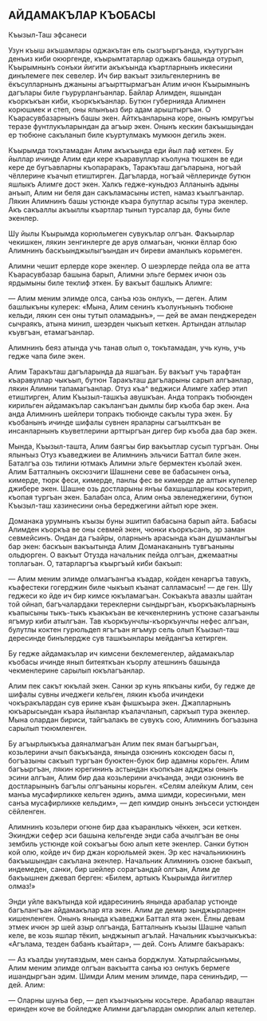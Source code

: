 ## АЙДАМАКЪЛАР КЪОБАСЫ

Къызыл-Таш эфсанеси

Узун къыш акъшамлары оджакътан ель сызгъыргъанда, къутургъан денъиз киби окюргенде, къырымтатарлар оджакъ башында отурып, Къырымнынъ сонъки йигити акъкъында къартларнынъ икяесини динълемеге пек севелер. Ич бир вакъыт эзильгенлернинъ ве ёкъсулларнынъ джаныны агъырттырмагъан Алим ичюн Къырымнынъ дагълары биле гъурурлангьанлар. Байлар Алимден, яшындан къоркъкъан киби, къоркъкъанлар. Бутюн губернияда Алимнен корюшмек и степ, оны ялынъыз бир адам арыштыргъан. О Къарасувбазарнынъ башы экен. Айткъанларына коре, онынъ юмругъы теразе фунтлукъларындан да агъыр экен. Онынъ кескин бакъышындан ер тюбюне сакъланып биле къуртулмакъ мумкюн дегиль экен.

Къырымда токътамадан Алим акъкъында еди йыл лаф кеткен. Бу йыллар ичинде Алим еди кере къаравуллар къолуна тюшкен ве еди кере де бугъавларны къопараракъ, Таракъташ дагъларына, ногъай чёллерине къачып етиштирген. Дагъларда, ногъай чёллеринде бутюн яшлыкъ Алимге дост экен. Халкъ гедже-куньдюз Алланынъ адыны анъып, Алим ни беля дан сакъламасыны истеп, намаз къылгъанлар. Лякин Алимнинъ башы устюнде къара булутлар асылы тура экенлер. Акъ сакъаллы акъыллы къартлар тынып турсалар да, буны биле экенлер.

Шу йылы Къырымда корюльмеген сувукълар олгъан. Факъырлар чекишкен, лякин зенгинлерге де арув олмагьан, чюнки ёллар бою Алимнинъ баскъынджылыгъындан ич биреви аманлыкъ корьмеген.

Алимни чешит ерлерде коре экенлер. О шеэрлерде пейда ола ве атта Къарасувбазар башына барып, Алимни эльге бермек ичюн озь ярдымыны биле теклиф эткен. Бу вакъыт башлыкъ Алимге:

— Алим меним элимде олса, санъа юзь онлукъ, — деген. Алим башлыкъны кулерек: «Мына, Алим сенинъ къолунънынъ тюбюне кельди, лякин сен оны тутып оламадынъ», — дей ве аман пенджереден сычраякъ, атына минип, шеэрден чыкъып кеткен. Артындан атлылар къувгъан, етамагъанлар.

Алимнинъ беяз атында учь танав олып о, токътамадан, учь кунь, учь гедже чапа биле экен.

Алим Таракъташ дагъларында да яшагъан. Бу вакъыт учь тарафтан къаравуллар чыкъып, бутюн Таракъташ дагъларыны сарып алгъанлар, лякин Алимни тапамагъанлар. Отуз къа^ веджиси Алимге хабер этип етиштирген, Алим Къызыл-ташкъа авушкъан. Анда топракъ тюбюнден кирильген айдамакълар сакълангъан дымлы бир къоба бар экен. Ана анда Алимнинъ шейлери топракъ тюбюнде сакълы тура экен. Бу къобанынъ ичинде шифалы сувнен яраларны сагъылткъан ве инсанларнынъ къуветлерини арттыргъан дигер бир къоба даа бар экен.

Мында, Къызыл-ташта, Алим баягъы бир вакъытлар сусып тургъан. Оны ялынъыз Отуз къаведжиеи ве Алимнинъ эльчиси Баттал биле экен. Баталгъа озь тилини ютмакъ Алимни эльге бермектен къолай экен. Алим Батталнынъ оксюзчиги Шашнени севе ве бабасынен онъа, кимерде, тюрк феси, кимерде, панлы фес ве кимерде де алтын купелер джибере экен. Шашне озь достларыны янъы бахшышларны косьтерип, къопая тургъан экен. Балабан олса, Алим онъа эвленеджегини, бутюн Къызыл-таш хазинесини онъа береджегини айтып юре экен.

Доманака урумнынъ къызы буны эшитип бабасына барып айта. Бабасы Алимден къоркъа ве оны севмей экен, чюнки къоркъсанъ, эр заман севмейсинъ. Ондан да гъайры, оларнынъ арасында къан душманлыгъы бар экен: баскъын вакъытында Алим Доманаканынъ тувгъаныны ольдюрген. О вакъыт Отузда начальник пейда олгъан, джемаатны топлагьан. О, татарларгъа къыргъый киби бакъып:

— Алим меним элимде олмагъангъа къадар, койден кенаргъа тавукъ, къафестеки гогерджин биле чыкъып къанат салламасын! — де ген. Шу геджеси ко йде ич бир кимсе юкъламагъан. Сокъакъта авазлы шайтан той ойнап, багъчалардаки тереклерни сындыргъан, къоркъакъларнынъ къапысыны тыкъ-тыкъ къакъкъан ве кечкенлернинъ устюне сазагъанлы ягъмур киби атылгъан. Тав къоркъунчлы-къоркъунчлы нефес алгъан, булутлы коктен гурюльдеп ягъгъан ягъмур сель олып Къызыл-таш дересинде бинълердже сув ташкъынлары мейдангъа кетирген.

Бу гедже айдамакълар ич кимсени беклемегенлер, айдамакълар къобасы ичинде янып битеяткъан къорлу атешнинъ башында чекменлерине сарылып юкълагъанлар.

Алим пек сакът юкълай экен. Санки эр кунь япкъаны киби, бу гедже де шифалы сувны ичеджеги кельген, лякин къоба ичиндеки чокъракълардан сув ерине къан фышкъыра экен. Джапларнынъ юкъарысындан къара йыланлар къалачланып, саркъып тура экенлер. Мына олардан бириси, тайгъалакъ ве сувукъ сою, Алимнинъ богъазына сарылып тююмленген.

Бу агъырлыкъкъа даяналмагъан Алим пек яман багъыргъан, козьлерини ачып бакъкъанда, янында озюнинъ коксюден басы п, богъазыны сакъып тургъан буюктен-буюк бир адамны корьген. Алим багъыргъан, лякин юрегининъ астындан къопкъан аджджы онынъ эсини алгъан, Алим бир даа козьлерини ачкъанда, энди озюнинъ ве достларынынъ багълы олгъаныны корьген. «Селям алейкум Алим, сен манъа мусафирликке кельген эдинъ, амма шимди, коресинъми, мен санъа мусафирликке кельдим», — деп кимдир онынъ энъсеси устюнден сёйленген.

Алимнинъ козьлери огюне бир даа къаранлыкъ чёккен, эси кеткен. Экинджи сефер эси башына кельгенде энди саба ачылгъан ве оны зембиль устюнде кой сокъагъы бою алып кете экенлер. Санки бутюн кой олю, койде ич бир джан корюльмей экен. Эр кес начальникнинъ бакъышындан сакълана экенлер. Начальник Алимнинъ озюне бакъып, индемеден, санки, бир шейлер сорагъандай олгъан, Алим де бакъышнен джевап берген: «Билем, артыкъ Къырымда йигитлер олмаз!»

Энди уйле вакътында кой идаресининъ янында арабалар устюнде багълангъан айдамакълар ята экен. Алим де демир зынджырларнен кишенленген. Онынъ янында къаведжи Баттал ята экен. Ёлны девам этмек ичюн эр шей азыр олгъанда, Батталнынъ къызы Шашне чапып келе, ве козь яшлар тёкип, ынджынып агълай. Начальник къызчыкъкъа: «Агълама, тезден бабанъ къайтар», — дей. Сонъ Алимге бакъаракъ:

— Аз къалды унутаяздым, мен санъа борджлум. Хатырлайсынъмы, Алим меним элимде олгъан вакъытта санъа юз онлукъ бермеге ишандыргъан эдим. Шимди Алим меним элимде, пара сенинъдир, — дей. Алим:

— Оларны шунъа бер, — деп къызчыкъны косьтере. Арабалар яваштан еринден коче ве бойледже Алимни дагълардан омюрлик алып кетелер.
